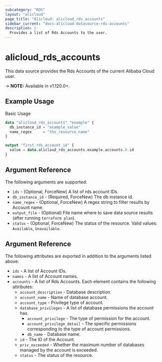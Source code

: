 ```yaml
---
subcategory: "RDS"
layout: "alicloud"
page_title: "Alicloud: alicloud_rds_accounts"
sidebar_current: "docs-alicloud-datasource-rds-accounts"
description: |-
  Provides a list of Rds Accounts to the user.
---
```


# alicloud\_rds\_accounts

This data source provides the Rds Accounts of the current Alibaba Cloud user.

-> **NOTE:** Available in v1.120.0+.

## Example Usage

Basic Usage

```terraform
data "alicloud_rds_accounts" "example" {
  db_instance_id = "example_value"
  name_regex     = "the_resource_name"
}

output "first_rds_account_id" {
  value = data.alicloud_rds_accounts.example.accounts.0.id
}
```

## Argument Reference

The following arguments are supported:

* `ids` - (Optional, ForceNew) A list of rds account IDs.
* `db_instance_id` - (Required, ForceNew) The db instance id.
* `name_regex` - (Optional, ForceNew) A regex string to filter results by Account name.
* `output_file` - (Optional) File name where to save data source results (after running `terraform plan`).
* `status` - (Optional, ForceNew) The status of the resource. Valid values: `Available`, `Unavailable`.

## Argument Reference

The following attributes are exported in addition to the arguments listed above:

* `ids` - A list of Account IDs.
* `names` - A list of Account names.
* `accounts` - A list of Rds Accounts. Each element contains the following attributes:
	* `account_description` - Database description.
	* `account_name` - Name of database account.
	* `account_type` - Privilege type of account.
	* `database_privileges` - A list of database permissions the account has.
		* `account_privilege` - The type of permission for the account.
		* `account_privilege_detail` - The specific permissions corresponding to the type of account permissions.
		* `db_name` - Database name.
	* `id` - The ID of the Account.
	* `priv_exceeded` - Whether the maximum number of databases managed by the account is exceeded.
	* `status` - The status of the resource.